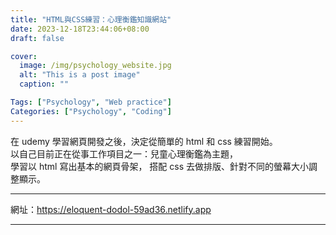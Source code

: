 ```yaml
---
title: "HTML與CSS練習：心理衡鑑知識網站"
date: 2023-12-18T23:44:06+08:00
draft: false

cover:
  image: /img/psychology_website.jpg
  alt: "This is a post image"
  caption: ""

Tags: ["Psychology", "Web practice"]
Categories: ["Psychology", "Coding"]
---
```


在 udemy 學習網頁開發之後，決定從簡單的 html 和 css 練習開始。  
以自己目前正在從事工作項目之一：兒童心理衡鑑為主題，  
學習以 html 寫出基本的網頁骨架，
搭配 css 去做排版、針對不同的螢幕大小調整顯示。

---

網址：https://eloquent-dodol-59ad36.netlify.app

---
